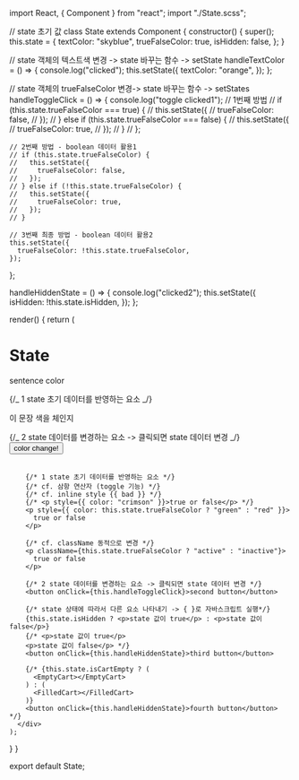 import React, { Component } from "react";
import "./State.scss";

// state 초기 값
class State extends Component {
constructor() {
super();
this.state = {
textColor: "skyblue",
trueFalseColor: true,
isHidden: false,
};
}

// state 객체의 텍스트색 변경 -> state 바꾸는 함수 -> setState
handleTextColor = () => {
console.log("clicked");
this.setState({
textColor: "orange",
});
};

// state 객체의 trueFalseColor 변경-> state 바꾸는 함수 -> setStates
handleToggleClick = () => {
console.log("toggle clicked1");
// 1번째 방법
// if (this.state.trueFalseColor === true) {
// this.setState({
// trueFalseColor: false,
// });
// } else if (this.state.trueFalseColor === false) {
// this.setState({
// trueFalseColor: true,
// });
// }
// };

    // 2번째 방법 - boolean 데이터 활용1
    // if (this.state.trueFalseColor) {
    //   this.setState({
    //     trueFalseColor: false,
    //   });
    // } else if (!this.state.trueFalseColor) {
    //   this.setState({
    //     trueFalseColor: true,
    //   });
    // }

    // 3번째 최종 방법 - boolean 데이터 활용2
    this.setState({
      trueFalseColor: !this.state.trueFalseColor,
    });

};

handleHiddenState = () => {
console.log("clicked2");
this.setState({
isHidden: !this.state.isHidden,
});
};

render() {
return (
<div className="state">
<h1>State</h1>
<p style={{ color: "blueviolet" }}>sentence color</p>
{/_ 1 state 초기 데이터를 반영하는 요소 _/}
<p style={{ color: this.state.textColor }}>이 문장 색을 체인지</p>
{/_ 2 state 데이터를 변경하는 요소 -> 클릭되면 state 데이터 변경 _/}
<button onClick={this.handleTextColor}>color change!</button>
<br></br>

        {/* 1 state 초기 데이터를 반영하는 요소 */}
        {/* cf. 삼항 연산자 (toggle 기능) */}
        {/* cf. inline style {{ bad }} */}
        {/* <p style={{ color: "crimson" }}>true or false</p> */}
        <p style={{ color: this.state.trueFalseColor ? "green" : "red" }}>
          true or false
        </p>

        {/* cf. className 동적으로 변경 */}
        <p className={this.state.trueFalseColor ? "active" : "inactive"}>
          true or false
        </p>

        {/* 2 state 데이터를 변경하는 요소 -> 클릭되면 state 데이터 변경 */}
        <button onClick={this.handleToggleClick}>second button</button>

        {/* state 상태에 따라서 다른 요소 나타내기 -> { }로 자바스크립트 실행*/}
        {this.state.isHidden ? <p>state 값이 true</p> : <p>state 값이 false</p>}
        {/* <p>state 값이 true</p>
        <p>state 값이 false</p> */}
        <button onClick={this.handleHiddenState}>third button</button>

        {/* {this.state.isCartEmpty ? (
          <EmptyCart></EmptyCart>
        ) : (
          <FilledCart></FilledCart>
        )}
        <button onClick={this.handleHiddenState}>fourth button</button> */}
      </div>
    );

}
}

export default State;
